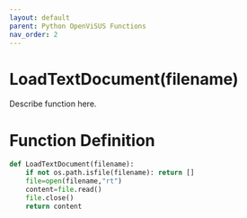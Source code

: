 ```yaml
---
layout: default
parent: Python OpenViSUS Functions
nav_order: 2
---
```


# LoadTextDocument(filename)

Describe function here.

# Function Definition

```python
def LoadTextDocument(filename):
	if not os.path.isfile(filename): return []
	file=open(filename,"rt")
	content=file.read()
	file.close()	
	return content
```